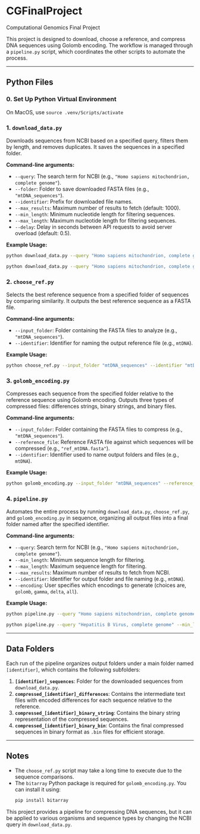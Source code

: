 # CGFinalProject
Computational Genomics Final Project 

This project is designed to download, choose a reference, and compress DNA sequences using Golomb encoding. The workflow is managed through a `pipeline.py` script, which coordinates the other scripts to automate the process.

---

## Python Files

### 0. Set Up Python Virtual Environment
On MacOS, use `source .venv/Scripts/activate`

### 1. `download_data.py`
Downloads sequences from NCBI based on a specified query, filters them by length, and removes duplicates. It saves the sequences in a specified folder.

**Command-line arguments:**
- `--query`: The search term for NCBI (e.g., `"Homo sapiens mitochondrion, complete genome"`).
- `--folder`: Folder to save downloaded FASTA files (e.g., `"mtDNA_sequences"`).
- `--identifier`: Prefix for downloaded file names.
- `--max_results`: Maximum number of results to fetch (default: 1000).
- `--min_length`: Minimum nucleotide length for filtering sequences.
- `--max_length`: Maximum nucleotide length for filtering sequences.
- `--delay`: Delay in seconds between API requests to avoid server overload (default: 0.5).

**Example Usage:**
```bash
python download_data.py --query "Homo sapiens mitochondrion, complete genome" --folder "mtDNA_sequences" --identifier "mtDNA" --max_results 1000 --min_length 16000 --max_length 17000 --delay 0.5

python download_data.py --query "Homo sapiens mitochondrion, complete genome" --folder "mtDNA_sequences" --identifier "mtDNA" --max_results 10 --min_length 16570 --max_length 16571 --delay 0.5
```

### 2. `choose_ref.py`
Selects the best reference sequence from a specified folder of sequences by comparing similarity. It outputs the best reference sequence as a FASTA file.

**Command-line arguments:**
- `--input_folder`: Folder containing the FASTA files to analyze (e.g., `"mtDNA_sequences"`).
- `--identifier`: Identifier for naming the output reference file (e.g., `mtDNA`).

**Example Usage:**
```bash
python choose_ref.py --input_folder "mtDNA_sequences" --identifier "mtDNA"
```

### 3. `golomb_encoding.py`
Compresses each sequence from the specified folder relative to the reference sequence using Golomb encoding. Outputs three types of compressed files: differences strings, binary strings, and binary files.

**Command-line arguments:**
- `--input_folder`: Folder containing the FASTA files to compress (e.g., `"mtDNA_sequences"`).
- `--reference_file`: Reference FASTA file against which sequences will be compressed (e.g., `"ref_mtDNA.fasta"`).
- `--identifier`: Identifier used to name output folders and files (e.g., `mtDNA`).

**Example Usage:**
```bash
python golomb_encoding.py --input_folder "mtDNA_sequences" --reference_file "ref_mtDNA.fasta" --identifier "mtDNA"
```

### 4. `pipeline.py`
Automates the entire process by running `download_data.py`, `choose_ref.py`, and `golomb_encoding.py` in sequence, organizing all output files into a final folder named after the specified identifier.

**Command-line arguments:**
- `--query`: Search term for NCBI (e.g., `"Homo sapiens mitochondrion, complete genome"`).
- `--min_length`: Minimum sequence length for filtering.
- `--max_length`: Maximum sequence length for filtering.
- `--max_results`: Maximum number of results to fetch from NCBI.
- `--identifier`: Identifier for output folder and file naming (e.g., `mtDNA`).
- `--encoding`: User specifies which encodings to generate (choices are, `golomb`, `gamma`, `delta`, `all`).

**Example Usage:**
```bash
python pipeline.py --query "Homo sapiens mitochondrion, complete genome" --min_length 16000 --max_length 17000 --max_results 1000 --identifier "mtDNA" --encoding all

python pipeline.py --query "Hepatitis B Virus, complete genome" --min_length 3000 --max_length 4000 --max_results 50 --identifier "HBV" --encoding all
```

---

## Data Folders

Each run of the pipeline organizes output folders under a main folder named `[identifier]`, which contains the following subfolders:

1. **`[identifier]_sequences`**: Folder for the downloaded sequences from `download_data.py`.
2. **`compressed_[identifier]_differences`**: Contains the intermediate text files with encoded differences for each sequence relative to the reference.
3. **`compressed_[identifier]_binary_string`**: Contains the binary string representation of the compressed sequences.
4. **`compressed_[identifier]_binary_bin`**: Contains the final compressed sequences in binary format as `.bin` files for efficient storage.

---

## Notes
- The `choose_ref.py` script may take a long time to execute due to the sequence comparisons.
- The `bitarray` Python package is required for `golomb_encoding.py`. You can install it using:
  ```bash
  pip install bitarray
  ```
  
This project provides a pipeline for compressing DNA sequences, but it can be applied to various organisms and sequence types by changing the NCBI query in `download_data.py`.
```